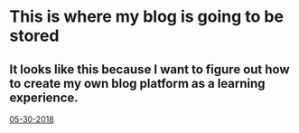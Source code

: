 # This is where my blog is going to be stored
## It looks like this because I want to figure out how to create my own blog platform as a learning experience.
[05-30-2018](https://ASAPLukeP.github.io/20180530firstpost.md)
